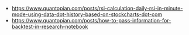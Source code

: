 - https://www.quantopian.com/posts/rsi-calculation-daily-rsi-in-minute-mode-using-data-dot-history-based-on-stockcharts-dot-com
- https://www.quantopian.com/posts/how-to-pass-information-for-backtest-in-research-notebook
